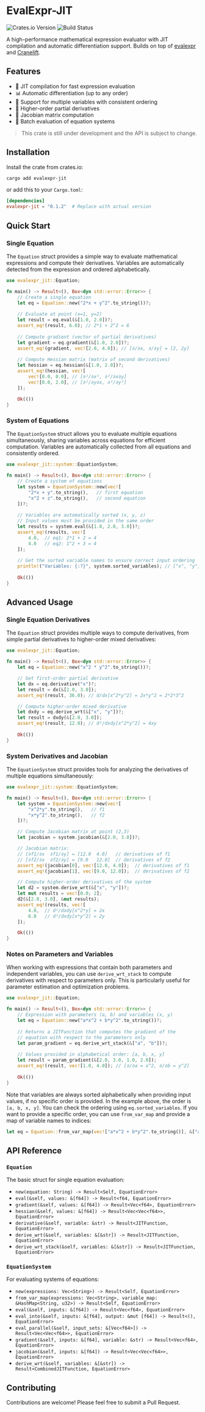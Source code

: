 # EvalExpr-JIT

![Crates.io Version](https://img.shields.io/crates/v/evalexpr-jit) ![Build Status](https://github.com/JR-1991/evalexpr-jit/actions/workflows/test.yml/badge.svg) 

A high-performance mathematical expression evaluator with JIT compilation and automatic differentiation support. Builds on top of [evalexpr](https://github.com/ISibboI/evalexpr) and [Cranelift](https://github.com/bytecodealliance/wasmtime/tree/main/cranelift).

## Features

- 🚀 JIT compilation for fast expression evaluation
- 📊 Automatic differentiation (up to any order)
- 🔢 Support for multiple variables with consistent ordering
- 🧮 Higher-order partial derivatives
- 📐 Jacobian matrix computation
- 🔄 Batch evaluation of equation systems

> This crate is still under development and the API is subject to change.

## Installation

Install the crate from crates.io:

```sh
cargo add evalexpr-jit
```

or add this to your `Cargo.toml`:

```toml
[dependencies]
evalexpr-jit = "0.1.2"  # Replace with actual version
```

## Quick Start

### Single Equation

The `Equation` struct provides a simple way to evaluate mathematical expressions and compute their derivatives. Variables are automatically detected from the expression and ordered alphabetically.

```rust
use evalexpr_jit::Equation;

fn main() -> Result<(), Box<dyn std::error::Error>> {
    // Create a single equation
    let eq = Equation::new("2*x + y^2".to_string())?;
    
    // Evaluate at point (x=1, y=2)
    let result = eq.eval(&[1.0, 2.0])?;
    assert_eq!(result, 6.0); // 2*1 + 2^2 = 6
    
    // Compute gradient (vector of partial derivatives)
    let gradient = eq.gradient(&[1.0, 2.0])?;
    assert_eq!(gradient, vec![2.0, 4.0]); // [∂/∂x, ∂/∂y] = [2, 2y]
    
    // Compute Hessian matrix (matrix of second derivatives)
    let hessian = eq.hessian(&[1.0, 2.0])?;
    assert_eq!(hessian, vec![
        vec![0.0, 0.0], // [∂²/∂x², ∂²/∂x∂y]
        vec![0.0, 2.0], // [∂²/∂y∂x, ∂²/∂y²]
    ]);
    
    Ok(())
}
```

### System of Equations

The `EquationSystem` struct allows you to evaluate multiple equations simultaneously, sharing variables across equations for efficient computation. Variables are automatically collected from all equations and consistently ordered.

```rust
use evalexpr_jit::system::EquationSystem;

fn main() -> Result<(), Box<dyn std::error::Error>> {
    // Create a system of equations
    let system = EquationSystem::new(vec![
        "2*x + y".to_string(),   // first equation
        "x^2 + z".to_string(),   // second equation
    ])?;
    
    // Variables are automatically sorted (x, y, z)
    // Input values must be provided in the same order
    let results = system.eval(&[1.0, 2.0, 3.0])?;
    assert_eq!(results, vec![
        4.0,  // eq1: 2*1 + 2 = 4
        4.0   // eq2: 1^2 + 3 = 4
    ]); 
    
    // Get the sorted variable names to ensure correct input ordering
    println!("Variables: {:?}", system.sorted_variables); // ["x", "y", "z"]
    
    Ok(())
}
```

## Advanced Usage

### Single Equation Derivatives

The `Equation` struct provides multiple ways to compute derivatives, from simple partial derivatives to higher-order mixed derivatives:

```rust
use evalexpr_jit::Equation;

fn main() -> Result<(), Box<dyn std::error::Error>> {
    let eq = Equation::new("x^2 * y^2".to_string())?;

    // Get first-order partial derivative
    let dx = eq.derivative("x")?;
    let result = dx(&[2.0, 3.0]);
    assert_eq!(result, 36.0); // d/dx[x^2*y^2] = 2x*y^2 = 2*2*3^2

    // Compute higher-order mixed derivative
    let dxdy = eq.derive_wrt(&["x", "y"])?;
    let result = dxdy(&[2.0, 3.0]);
    assert_eq!(result, 12.0); // d²/dxdy[x^2*y^2] = 4xy
    
    Ok(())
}
```

### System Derivatives and Jacobian

The `EquationSystem` struct provides tools for analyzing the derivatives of multiple equations simultaneously:

```rust
use evalexpr_jit::system::EquationSystem;

fn main() -> Result<(), Box<dyn std::error::Error>> {
    let system = EquationSystem::new(vec![
        "x^2*y".to_string(),   // f1
        "x*y^2".to_string(),   // f2
    ])?;

    // Compute Jacobian matrix at point (2,3)
    let jacobian = system.jacobian(&[2.0, 3.0])?;

    // Jacobian matrix:
    // [∂f1/∂x  ∂f1/∂y] = [12.0  4.0]   // derivatives of f1
    // [∂f2/∂x  ∂f2/∂y] = [9.0   12.0]  // derivatives of f2
    assert_eq!(jacobian[0], vec![12.0, 4.0]);  // derivatives of f1
    assert_eq!(jacobian[1], vec![9.0, 12.0]);  // derivatives of f2

    // Compute higher-order derivatives of the system
    let d2 = system.derive_wrt(&["x", "y"])?;
    let mut results = vec![0.0; 2];
    d2(&[2.0, 3.0], &mut results);
    assert_eq!(results, vec![
        4.0,  // d²/dxdy[x^2*y] = 2x
        6.0   // d²/dxdy[x*y^2] = 2y
    ]);

    Ok(())
}
```

### Notes on Parameters and Variables

When working with expressions that contain both parameters and independent variables, you can use `derive_wrt_stack` to compute derivatives with respect to parameters only. This is particularly useful for parameter estimation and optimization problems.

```rust
use evalexpr_jit::Equation;

fn main() -> Result<(), Box<dyn std::error::Error>> {
    // Expression with parameters (a, b) and variables (x, y)
    let eq = Equation::new("a*x^2 + b*y^2".to_string())?;
    
    // Returns a JITFunction that computes the gradient of the 
    // equation with respect to the parameters only
    let param_gradient = eq.derive_wrt_stack(&["a", "b"])?;
    
    // Values provided in alphabetical order: [a, b, x, y]
    let result = param_gradient(&[2.0, 3.0, 1.0, 2.0]);
    assert_eq!(result, vec![1.0, 4.0]); // [∂/∂a = x^2, ∂/∂b = y^2]
    
    Ok(())
}
```

Note that variables are always sorted alphabetically when providing input values, if no specific order is provided. In the example above, the order is `[a, b, x, y]`. You can check the ordering using `eq.sorted_variables`. If you want to provide a specific order, you can use `from_var_map` and provide a map of variable names to indices:

```rust
let eq = Equation::from_var_map(vec!["a*x^2 + b*y^2".to_string()], &["a", "b", "x", "y"])?;
```

## API Reference

### `Equation`

The basic struct for single equation evaluation:

- `new(equation: String) -> Result<Self, EquationError>`
- `eval(&self, values: &[f64]) -> Result<f64, EquationError>`
- `gradient(&self, values: &[f64]) -> Result<Vec<f64>, EquationError>`
- `hessian(&self, values: &[f64]) -> Result<Vec<Vec<f64>>, EquationError>`
- `derivative(&self, variable: &str) -> Result<JITFunction, EquationError>`
- `derive_wrt(&self, variables: &[&str]) -> Result<JITFunction, EquationError>`
- `derive_wrt_stack(&self, variables: &[&str]) -> Result<JITFunction, EquationError>`

### `EquationSystem`

For evaluating systems of equations:

- `new(expressions: Vec<String>) -> Result<Self, EquationError>`
- `from_var_map(expressions: Vec<String>, variable_map: &HashMap<String, u32>) -> Result<Self, EquationError>`
- `eval(&self, inputs: &[f64]) -> Result<Vec<f64>, EquationError>`
- `eval_into(&self, inputs: &[f64], output: &mut [f64]) -> Result<(), EquationError>`
- `eval_parallel(&self, input_sets: &[Vec<f64>]) -> Result<Vec<Vec<f64>>, EquationError>`
- `gradient(&self, inputs: &[f64], variable: &str) -> Result<Vec<f64>, EquationError>`
- `jacobian(&self, inputs: &[f64]) -> Result<Vec<Vec<f64>>, EquationError>`
- `derive_wrt(&self, variables: &[&str]) -> Result<CombinedJITFunction, EquationError>`

## Contributing

Contributions are welcome! Please feel free to submit a Pull Request.
